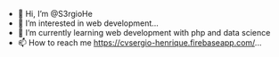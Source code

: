 - 👋 Hi, I’m @S3rgioHe
- 👀 I’m interested in web development...
- 🌱 I’m currently learning web development with php and data science
- 📫 How to reach me https://cvsergio-henrique.firebaseapp.com/...

<!---
S3rgioHe/S3rgioHe is a ✨ special ✨ repository because its `README.md` (this file) appears on your GitHub profile.
You can click the Preview link to take a look at your changes.
--->
